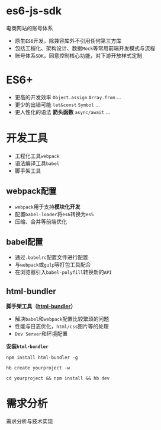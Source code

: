 # es6-js-sdk
电商网站的账号体系

- 原生`ES6`开发，除兼容库外不引用任何第三方库
- 包括工程化、架构设计、数据`Mock`等常用前端开发模式与流程
- 账号体系`SDK`，同意控制核心功能，对下游开放样式定制

# ES6+ #

- 更高的开发效率 `Object.assign` `Array.from` ...
- 更少的出错可能 `let&const` `Symbol` ...
- 更人性化的语法 **箭头函数** `async/await` ...

# 开发工具 #

- 工程化工具`webpack`
- 语法编译工具`babel`
- 脚手架工具

## webpack配置 ##

- `webpack`用于支持**模块化开发**
- 配置`babel-loader`将`es6`转换为`es5`
- 压缩、合并等前端优化

## babel配置 ##

- 通过`.babelrc`配置文件进行配置
- 与`webpack`或`gulp`等打包工具配合
- 在浏览器引入`babel-polyfill`转换新的`API`

## html-bundler ##

**脚手架工具（[html-bundler](https://github.com/be-fe/html-bundler)）**

- 解决`babel`和`webpack`配置比较繁琐的问题
- 性能与日志优化，`html/css`图片等的处理
- `Dev Server`和环境配置

**安装`html-bundler`**

    npm install html-bundler -g
    
    hb create yourproject -w
    
    cd yourproject && npm install && hb dev

# 需求分析 #

需求分析与技术实现
